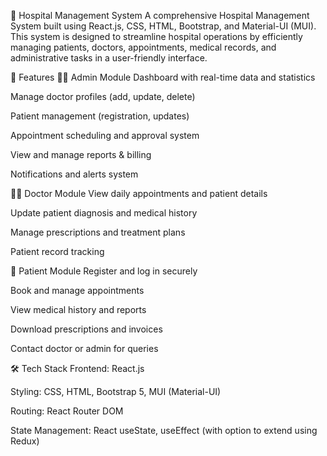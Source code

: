 🏥 Hospital Management System
A comprehensive Hospital Management System built using React.js, CSS, HTML, Bootstrap, and Material-UI (MUI). This system is designed to streamline hospital operations by efficiently managing patients, doctors, appointments, medical records, and administrative tasks in a user-friendly interface.

🚀 Features
👨‍⚕️ Admin Module
Dashboard with real-time data and statistics

Manage doctor profiles (add, update, delete)

Patient management (registration, updates)

Appointment scheduling and approval system

View and manage reports & billing

Notifications and alerts system

🧑‍🦱 Doctor Module
View daily appointments and patient details

Update patient diagnosis and medical history

Manage prescriptions and treatment plans

Patient record tracking

👤 Patient Module
Register and log in securely

Book and manage appointments

View medical history and reports

Download prescriptions and invoices

Contact doctor or admin for queries

🛠️ Tech Stack
Frontend: React.js

Styling: CSS, HTML, Bootstrap 5, MUI (Material-UI)

Routing: React Router DOM

State Management: React useState, useEffect (with option to extend using Redux)
